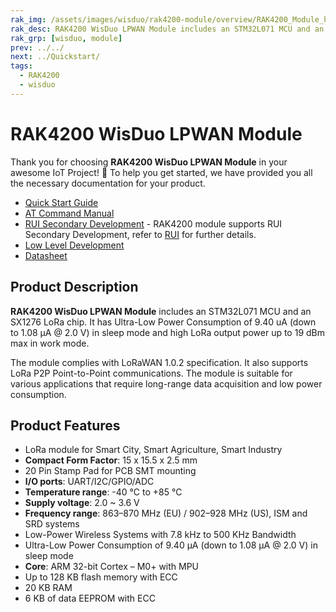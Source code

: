 ```yaml
---
rak_img: /assets/images/wisduo/rak4200-module/overview/RAK4200_Module_home.png
rak_desc: RAK4200 WisDuo LPWAN Module includes an STM32L071 MCU and an SX1276 LoRa transceiver. It has Ultra-Low Power Consumption of 1.5 uA in sleep mode and high LoRa output power up to 19dBm max in work mode.
rak_grp: [wisduo, module]
prev: ../../
next: ../Quickstart/
tags:
  - RAK4200
  - wisduo
---
```


# RAK4200 WisDuo LPWAN Module

Thank you for choosing **RAK4200 WisDuo LPWAN Module** in your awesome IoT Project! 🎉 To help you get started, we have provided you all the necessary documentation for your product.

* [Quick Start Guide](../Quickstart/)
* [AT Command Manual](../AT-Command-Manual/)
* <a href="/RUI/" target="_blank">RUI Secondary Development</a> - RAK4200 module supports RUI Secondary Development, refer to <a href="/RUI/" target="_blank">RUI</a> for further details.
* [Low Level Development](../Low-Level-Development/)
* [Datasheet](../Datasheet/)

## Product Description

**RAK4200 WisDuo LPWAN Module** includes an STM32L071 MCU and an SX1276 LoRa chip. It has Ultra-Low Power Consumption of 9.40&nbsp;uA (down to 1.08&nbsp;μA @ 2.0&nbsp;V) in sleep mode and high LoRa output power up to 19&nbsp;dBm max in work mode.

The module complies with LoRaWAN 1.0.2 specification. It also supports LoRa P2P Point-to-Point communications. The module is suitable for various applications that require long-range data acquisition and low power consumption.

## Product Features

- LoRa module for Smart City, Smart Agriculture, Smart Industry
- **Compact Form Factor**: 15 x 15.5 x 2.5&nbsp;mm
- 20 Pin Stamp Pad for PCB SMT mounting
- **I/O ports**: UART/I2C/GPIO/ADC
- **Temperature range**: -40&nbsp;°C to +85&nbsp;°C
- **Supply voltage**: 2.0 ~ 3.6&nbsp;V
- **Frequency range**: 863–870&nbsp;MHz (EU) / 902–928&nbsp;MHz (US), ISM and SRD systems
- Low-Power Wireless Systems with 7.8&nbsp;kHz to 500&nbsp;KHz Bandwidth
- Ultra-Low Power Consumption of 9.40&nbsp;μA (down to 1.08&nbsp;μA @ 2.0&nbsp;V) in sleep mode
- **Core**: ARM 32-bit Cortex – M0+ with MPU
- Up to 128&nbsp;KB flash memory with ECC
- 20&nbsp;KB RAM
- 6&nbsp;KB of data EEPROM with ECC

